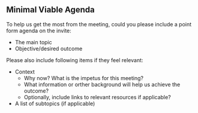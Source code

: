 ## Minimal Viable Agenda 

To help us get the most from the meeting, could you please include a point form agenda on the invite:

* The main topic
* Objective/desired outcome

Please also include following items if they feel relevant:

* Context 
  * Why now? What is the impetus for this meeting?
  * What information or orther background will help us achieve the outcome?
  * Optionally, include links to relevant resources if applicable?
* A list of subtopics (if applicable)
